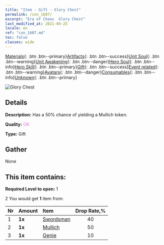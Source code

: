 ```yaml
---
title: "Item - Gift - Glory Chest"
permalink: /con_1607/
excerpt: "Era of Chaos  Glory Chest"
last_modified_at: 2021-04-25
locale: en
ref: "con_1607.md"
toc: false
classes: wide
---
```

 [Materials](/Items/){: .btn .btn--primary}[Artifacts](/Items/Artifacts/){: .btn .btn--success}[Unit Soul](/Items/UnitSoul/){: .btn .btn--warning}[Unit Awakening](/Items/UnitAwakening/){: .btn .btn--danger}[Hero Soul](/Items/HeroSoul/){: .btn .btn--info}[Hero Skill](/Items/HeroSkill/){: .btn .btn--primary}[Gift](/Items/Gift/){: .btn .btn--success}[Event related](/Items/Events/){: .btn .btn--warning}[Avatars](/Items/Avatars/){: .btn .btn--danger}[Consumables](/Items/Consumables/){: .btn .btn--info}[Unknown](/Items/Unknown/){: .btn .btn--primary}

 ![Glory Chest](/images/t/i_906027.png)

## Details
 **Description:** Has a 50% chance of yielding a Mullich token.

 **Quality:** <span style="color: #DA70D6">OK</span>

 **Type:** Gift

## Gather

  None

## This item contains:

 **Required Level to open:** 1

 2 You would get **1** item  from:

  | Nr | Amount |     Item    | Drop Rate,% |
  |:---|:-------|:------------|:---------:|
  | 1 |  **1x** | [Swordsman](/Items/unt_193/) | 40 | 
  | 2 |  **1x** | [Mullich](/Items/her_360/) | 50 | 
  | 3 |  **1x** | [Genie](/Items/unt_239/) | 10 | 
